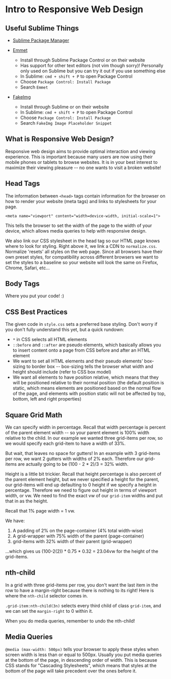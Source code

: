 # Intro to Responsive Web Design

## Useful Sublime Things

* [Sublime Package Manager](https://packagecontrol.io/installation)

* [Emmet](http://emmet.io/download/)
  * Install through Sublime Package Control or on their website
  * Has support for other text editors (not vim though sorry)! Personally only used on Sublime but you can try it out if you use something else
  * In Sublime: ```cmd + shift + P``` to open Package Control
  * Choose ```Package Control: Install Package```
  * Search ```Emmet```

* [FakeImg](http://fakeimg.pl/)
  * Install through Sublime or on their website
  * In Sublime: ```cmd + shift + P``` to open Package Control
  * Choose ```Package Control: Install Package```
  * Search ```FakeImg Image Placeholder Snippet```

## What is Responsive Web Design?

Responsive web design aims to provide optimal interaction and viewing experience.  This is important because many users are now using their mobile phones or tablets to browse websites.  It is in your best interest to maximize their viewing pleasure -- no one wants to visit a broken website!

## Head Tags

The information between ```<head>``` tags contain information for the browser on how to render your website (meta tags) and links to stylesheets for your page.

```
<meta name="viewport" content="width=device-width, initial-scale=1">
```

This tells the browser to set the width of the page to the width of your device, which allows media queries to help with responsive design.

We also link our CSS stylesheet in the head tag so our HTML page knows where to look for styling.  Right above it, we link a CDN to ```normalize.css```.  Normalize 'resets' all styles on the web page.  Since all browsers have their own preset styles, for compatibility across different browsers we want to set the styles to a baseline so your website will look the same on Firefox, Chrome, Safari, etc...

## Body Tags

Where you put your code! :)

## CSS Best Practices

The given code in ```style.css``` sets a preferred base styling.  Don't worry if you don't fully understand this yet, but a quick rundown:

* ```*``` in CSS selects all HTML elements
* ```::before``` and ```::after``` are pseudo elements, which basically allows you to insert content onto a page from CSS before and after an HTML element
* We want to set all HTML elements and their pseudo elements' box-sizing to border box -- box-sizing tells the browser what width and height should include (refer to CSS box model)
* We want all elements to have position relative, which means that they will be positioned relative to their normal position (the default position is static, which means elements are positioned based on the normal flow of the page, and elements with position static will not be affected by top, bottom, left and right properties)

## Square Grid Math

We can specify width in percentage.  Recall that width percentage is percent of the parent element width -- so your parent element is 100% width relative to the child.  In our example we wanted three grid-items per row, so we would specify each grid-item to have a width of 33%.

But wait, that leaves no space for gutters!  In an example with 3 grid-items per row, we want 2 gutters with widths of 2% each.  Therefore our grid-items are actually going to be (100 - 2 * 2)/3 = 32% width.

Height is a little bit trickier.  Recall that height percentage is also percent of the parent element height, but we never specified a height for the parent, our grid-items will end up defaulting to 0 height if we specify a height in percentage.  Therefore we need to figure out height in terms of viewport width, or vw.  We need to find the exact vw of our ```grid-item``` widths and put that in as the height.

Recall that 1% page width = 1 vw.

We have:
1. A padding of 2% on the page-container (4% total width-wise)
2. A grid-wrapper with 75% width of the parent (page-container)
3. grid-items with 32% width of their parent (grid-wrapper)

...which gives us (100-2(2)) * 0.75 * 0.32 = 23.04vw for the height of the grid-items.

## nth-child

In a grid with three grid-items per row, you don't want the last item in the row to have a margin-right because there is nothing to its right!  Here is where the ```nth-child``` selector comes in.

```.grid-item:nth-child(3n)``` selects every third child of class ```grid-item```, and we can set the ```margin-right``` to 0 within it.

When you do media queries, remember to undo the nth-child!

## Media Queries

```@media (max-width: 500px)``` tells your browser to apply these styles when screen width is less than or equal to 500px.  Usually you put media queries at the bottom of the page, in descending order of width.  This is because CSS stands for "Cascading Stylesheets", which means that styles at the bottom of the page will take precedent over the ones before it.
